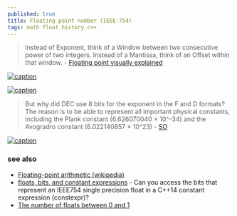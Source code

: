 ```yaml
---
published: true
title: Floating point number (IEEE-754)
tags: math float history c++
---
```

> Instead of Exponent, think of a Window between two consecutive power of two integers. Instead of a Mantissa, think of an Offset within that window. -  [	Floating point visually explained](https://news.ycombinator.com/item?id=29368529)  

[![caption](https://fabiensanglard.net/floating_point_visually_explained/floating_point_intuitive.svg)](https://fabiensanglard.net/floating_point_visually_explained/)


[![caption](https://fabiensanglard.net/floating_point_visually_explained/floating_point_window.svg)](https://fabiensanglard.net/floating_point_visually_explained/)

> But why did DEC use 8 bits for the exponent in the F and D formats? The reason is to be able to represent all important physical constants, including the Plank constant (6.626070040 × 10^-34) and the Avogradro constant (6.022140857 × 10^23) - [SO](https://retrocomputing.stackexchange.com/questions/13493/where-did-the-free-parameters-of-ieee-754-come-from/13496#13496)

[![caption](https://www.bitsnbites.eu/wp-content/uploads/2021/11/ieee754-single-precision-1.png)](https://www.bitsnbites.eu/i-want-to-show-a-thing-cpp-code-generation/)

### see also
- [Floating-point arithmetic (wikipedia)](https://en.wikipedia.org/wiki/Floating-point_arithmetic)
- [floats, bits, and constant expressions](https://brnz.org/hbr/?p=1518) - Can you access the bits that represent an IEEE754 single precision float in a C++14 constant expression (constexpr)?
- [The number of floats between 0 and 1](https://news.ycombinator.com/item?id=41390712)
